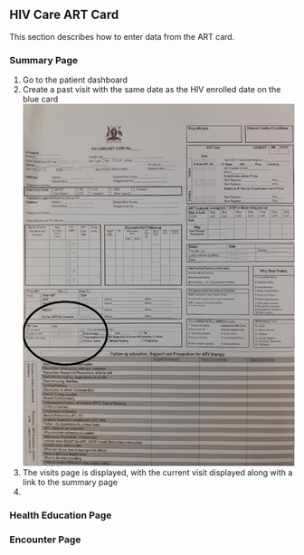 ## HIV Care ART Card 
This section describes how to enter data from the ART card.
### Summary Page
1. Go to the patient dashboard 
2. Create a past visit with the same date as the HIV enrolled date on the blue card
![ART card - HIV enrolled date](images/art_card_hiv_enrolled_date.jpg)
3. The visits page is displayed, with the current visit displayed along with a link to the summary page 
4. 

### Health Education Page
### Encounter Page 